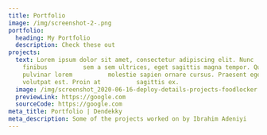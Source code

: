 ```yaml
---
title: Portfolio
image: /img/screenshot-2-.png
portfolio:
  heading: My Portfolio
  description: Check these out
projects:
  text: Lorem ipsum dolor sit amet, consectetur adipiscing elit. Nunc
    finibus          sem a sem ultrices, eget sagittis magna tempor. Quisque
    pulvinar lorem          molestie sapien ornare cursus. Praesent eget
    volutpat est. Proin at          sagittis ex.
  image: /img/screenshot_2020-06-16-deploy-details-projects-foodlocker.png
  previewLink: https://google.com
  sourceCode: https://google.com
meta_title: Portfolio | Dendekky
meta_description: Some of the projects worked on by Ibrahim Adeniyi
---
```

